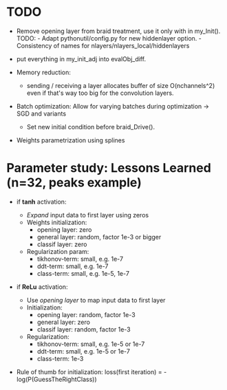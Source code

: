 # TODO

* Remove opening layer from braid treatment, use it only with in my\_Init(). 
    TODO: 
        - Adapt pythonutil/config.py for new hiddenlayer option. 
        - Consistency of names for nlayers/nlayers_local/hiddenlayers 

* put everything in my\_init\_adj into evalObj\_diff. 

* Memory reduction:
    - sending / receiving a layer allocates buffer of size O(nchannels^2) even if that's way too big for the convolution layers.

* Batch optimization: Allow for varying batches during optimization -> SGD and variants
    - Set new initial condition before braid\_Drive(). 

* Weights parametrization using splines



# Parameter study: Lessons Learned (n=32, peaks example)

* if **tanh** activation:
    - *Expand* input data to first layer using zeros
    - Weights initialization: 
         * opening layer:    zero
         * general layer:   random, factor 1e-3 or bigger
         * classif layer:   zero
    - Regularization param: 
         * tikhonov-term:    small, e.g. 1e-7
         * ddt-term:         small, e.g. 1e-7
         * class-term:       small, e.g. 1e-5, 1e-7

* if **ReLu** activation:
    - Use *opening layer* to map input data to first layer
    - Initialization:
         * opening layer:   random, factor 1e-3
         * general layer:   zero
         * classif layer:   random, factor 1e-3
    - Regularization:
         * tikhonov-term:    small, e.g. 1e-5 or 1e-7
         * ddt-term:         small, e.g. 1e-5 or 1e-7
         * class-term:       1e-3

* Rule of thumb for initialization: 
    loss(first iteration) = - log(P(GuessTheRightClass))

